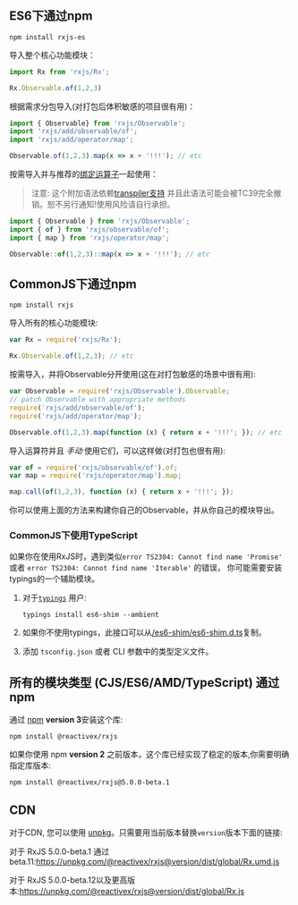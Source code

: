 ## ES6下通过npm

```none
npm install rxjs-es
```

导入整个核心功能模块：
```js
import Rx from 'rxjs/Rx';

Rx.Observable.of(1,2,3)
```

根据需求分包导入(对打包后体积敏感的项目很有用)：

```js 
import { Observable} from 'rxjs/Observable';
import 'rxjs/add/observable/of';
import 'rxjs/add/operator/map';

Observable.of(1,2,3).map(x => x + '!!!'); // etc
```

按需导入并与推荐的[绑定运算子](https://github.com/tc39/proposal-bind-operator)一起使用：

> 注意: 这个附加语法依赖[transpiler支持](http://babeljs.io/docs/plugins/transform-function-bind/) 并且此语法可能会被TC39完全撤销。恕不另行通知!使用风险请自行承担。

```js
import { Observable } from 'rxjs/Observable';
import { of } from 'rxjs/observable/of';
import { map } from 'rxjs/operator/map';

Observable::of(1,2,3)::map(x => x + '!!!'); // etc
```

## CommonJS下通过npm

```none
npm install rxjs
```

导入所有的核心功能模块:

```js
var Rx = require('rxjs/Rx');

Rx.Observable.of(1,2,3); // etc
```

按需导入，并将Observable分开使用(这在对打包敏感的场景中很有用):

```js
var Observable = require('rxjs/Observable').Observable;
// patch Observable with appropriate methods
require('rxjs/add/observable/of');
require('rxjs/add/operator/map');

Observable.of(1,2,3).map(function (x) { return x + '!!!'; }); // etc
```

导入运算符并且 _手动_ 使用它们，可以这样做(对打包也很有用):

```js
var of = require('rxjs/observable/of').of;
var map = require('rxjs/operator/map').map;

map.call(of(1,2,3), function (x) { return x + '!!!'; });
```

你可以使用上面的方法来构建你自己的Observable，并从你自己的模块导出。

### CommonJS下使用TypeScript
如果你在使用RxJS时，遇到类似`error TS2304: Cannot find name 'Promise'` 或者 `error TS2304: Cannot find name 'Iterable'` 的错误，
你可能需要安装typings的一个辅助模块。

1. 对于[`typings`](https://github.com/typings/typings) 用户:

    `typings install es6-shim --ambient`

2. 如果你不使用typings，此接口可以从[/es6-shim/es6-shim.d.ts](https://github.com/DefinitelyTyped/DefinitelyTyped/blob/master/es6-shim/es6-shim.d.ts)复制。

3. 添加 `tsconfig.json` 或者 CLI 参数中的类型定义文件。

## 所有的模块类型 (CJS/ES6/AMD/TypeScript) 通过npm

通过 [npm](https://www.npmjs.org) **version 3**安装这个库:

```none
npm install @reactivex/rxjs
```

如果你使用 npm **version 2** 之前版本，这个库已经实现了稳定的版本,你需要明确指定库版本:

```none
npm install @reactivex/rxjs@5.0.0-beta.1
```

## CDN

对于CDN, 您可以使用 [unpkg](https://unpkg.com)。只需要用当前版本替换`version`版本下面的链接:

对于 RxJS 5.0.0-beta.1 通过 beta.11:https://unpkg.com/@reactivex/rxjs@version/dist/global/Rx.umd.js

对于 RxJS 5.0.0-beta.12以及更高版本:https://unpkg.com/@reactivex/rxjs@version/dist/global/Rx.js
